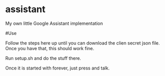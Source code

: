 # assistant
My own little Google Assistant implementation

#Use

Follow the steps here up until you can download the clien secret json file. Once you have that, this should work fine.

Run setup.sh and do the stuff there. 

Once it is started with forever, just press <F4> and talk. 
